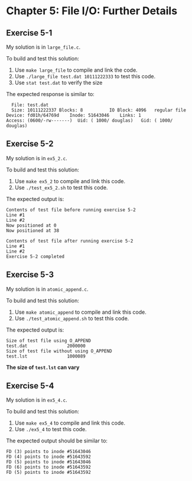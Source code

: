 # Chapter 5: File I/O: Further Details

## Exercise 5-1

My solution is in `large_file.c`.

To build and test this solution:
1. Use `make large_file` to compile and link the code.
1. Use `./large_file test.dat 10111222333` to test this code.
1. Use `stat test.dat` to verify the size

The expected response is similar to:
```
  File: test.dat
  Size: 10111222337	Blocks: 8          IO Block: 4096   regular file
Device: fd01h/64769d	Inode: 51643046    Links: 1
Access: (0600/-rw-------)  Uid: ( 1000/ douglas)   Gid: ( 1000/ douglas)
```

## Exercise 5-2

My solution is in `ex5_2.c`.

To build and test this solution:
1. Use `make ex5_2` to compile and link this code.
1. Use `./test_ex5_2.sh` to test this code.

The expected output is:
```
Contents of test file before running exercise 5-2
Line #1
Line #2
Now positioned at 0
Now positioned at 38

Contents of test file after running exercise 5-2
Line #1
Line #2
Exercise 5-2 completed
```

## Exercise 5-3

My solution is in `atomic_append.c`.

To build and test this solution:
1. Use `make atomic_append` to compile and link this code.
1. Use `./test_atomic_append.sh` to test this code.

The expected output is:
```
Size of test file using O_APPEND
test.dat               2000000
Size of test file without using O_APPEND
test.lst               1000089
```

__The size of `test.lst` can vary__

## Exercise 5-4

My solution is in `ex5_4.c`.

To build and test this solution:
1. Use `make ex5_4` to compile and link this code.
1. Use `./ex5_4` to test this code.

The expected output should be similar to:
```
FD (3) points to inode #51643046
FD (4) points to inode #51643592
FD (5) points to inode #51643046
FD (6) points to inode #51643592
FD (5) points to inode #51643592
```
